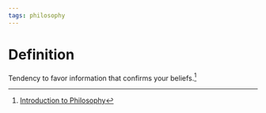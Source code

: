```yaml
---
tags: philosophy
---
```


# Definition

Tendency to favor information that confirms your beliefs.[^1]

[^1]: [Introduction to Philosophy](zotero://open-pdf/library/items/M84L5RRJ?page=60)